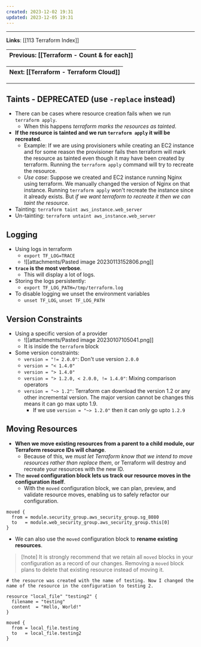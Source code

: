 ```yaml
---
created: 2023-12-02 19:31
updated: 2023-12-05 19:31
---
```

---
**Links**: [[113 Terraform Index]]

| Previous: [[Terraform - Count & for each]] |
|-|

| Next: [[Terraform - Terraform Cloud]] |
|-|

---
## Taints - DEPRECATED (use `-replace` instead)
- There can be cases where resource creation fails when we run `terraform apply`.
	- When this happens *terraform marks the resources as tainted*.
- **If the resource is tainted and we run `terraform apply` it will be recreated**.
	- Example: If we are using provisioners while creating an EC2 instance and for some reason the provisioner fails then terraform will mark the resource as tainted even though it may have been created by terraform. Running the `terraform apply` command will try to recreate the resource.
	- *Use case*: Suppose we created and EC2 instance running Nginx using terraform. We manually changed the version of Nginx on that instance. Running `terraform apply` won't recreate the instance since it already exists. But *if we want terraform to recreate it then we can taint the resource*.
- Tainting: `terraform taint aws_instance.web_server`
- Un-tainting: `terraform untaint aws_instance.web_server`

## Logging
- Using logs in terraform
	- `export TF_LOG=TRACE`
	- ![[attachments/Pasted image 20230113152806.png]]
- **`trace` is the most verbose**.
	- This will display a lot of logs.
- Storing the logs persistently:
	- `export TF_LOG_PATH=/tmp/terraform.log`
- To disable logging we unset the environment variables
	- `unset TF_LOG`, `unset TF_LOG_PATH`

## Version Constraints
- Using a specific version of a provider
	- ![[attachments/Pasted image 20230107105041.png]]
	- It is inside the `terraform` block
- Some version constraints:
	- `version = "!= 2.0.0"`: Don't use version `2.0.0`
	- `version = "< 1.4.0"`
	- `version = "> 1.4.0"`
	- `version = "> 1.2.0, < 2.0.0, != 1.4.0"`: Mixing comparison operators
	- `version = "~> 1.2"`: Terraform can download the version 1.2 or any other incremental version. The major version cannot be changes this means it can go max upto 1.9.
		- If we use `version = "~> 1.2.0"` then it can only go upto `1.2.9`

## Moving Resources
- **When we move existing resources from a parent to a child module, our Terraform resource IDs will change**. 
	- Because of this, we *must let Terraform know that we intend to move resources rather than replace them*, or Terraform will destroy and recreate your resources with the new ID.
- The **`moved` configuration block lets us track our resource moves in the configuration itself**. 
	- With the `moved` configuration block, we can plan, preview, and validate resource moves, enabling us to safely refactor our configuration.

```hcl title:"moved block example" fold
moved {
  from = module.security_group.aws_security_group.sg_8080
  to   = module.web_security_group.aws_security_group.this[0]
}
```

- We can also use the `moved` configuration block to **rename existing resources**.

> [!note] It is strongly recommend that we retain all `moved` blocks in your configuration as a record of our changes. Removing a `moved` block plans to delete that existing resource instead of moving it.

```hcl title:"renaming existing resources" fold
# the resource was created with the name of testing. Now I changed the name of the resource in the configuration to testing 2.

resource "local_file" "testing2" {
  filename = "testing"
  content  = "Hello, World!"
}

moved {
  from = local_file.testing
  to   = local_file.testing2
}

```